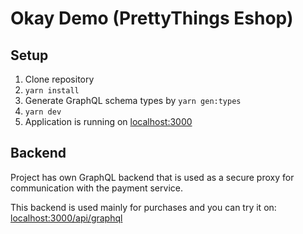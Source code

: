 # Okay Demo (PrettyThings Eshop)

## Setup

1. Clone repository
1. `yarn install`
1. Generate GraphQL schema types by `yarn gen:types`
1. `yarn dev`
1. Application is running on [localhost:3000](http://localhost:3000/)

## Backend

Project has own GraphQL backend that is used as a secure proxy for communication with the payment service. 

This backend is used mainly for purchases and you can try it on: [localhost:3000/api/graphql](http://localhost:3000/api/graphql)
